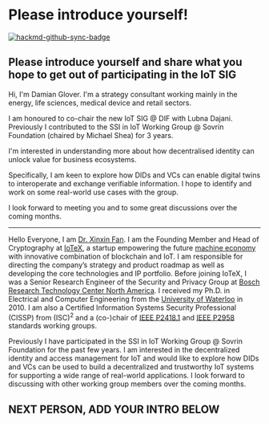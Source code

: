 # Please introduce yourself!

[![hackmd-github-sync-badge](https://hackmd.io/St-qOp-HTUaRHQJMmB7uzQ/badge)](https://hackmd.io/St-qOp-HTUaRHQJMmB7uzQ)


## Please introduce yourself and share what you hope to get out of participating in the IoT SIG

Hi, I'm Damian Glover. I'm a strategy consultant working mainly in the energy, life sciences, medical device and retail sectors. 

I am honoured to co-chair the new IoT SIG @ DIF with Lubna Dajani. Previously I contributed to the SSI in IoT Working Group @ Sovrin Foundation (chaired by Michael Shea) for 3 years.  

I'm interested in understanding more about how decentralised identity can unlock value for business ecosystems. 

Specifically, I am keen to explore how DIDs and VCs can enable digital twins to interoperate and exchange verifiable information. I hope to identify and work on some real-world use cases with the group. 

I look forward to meeting you and to some great discussions over the coming months.

---------------------------------------------------------------------------------------------------------------------------------------------------------------------

Hello Everyone, I am [Dr. Xinxin Fan](https://www.xinxinfan.me/). I am the Founding Member and Head of Cryptography at [IoTeX](https://iotex.io/), a startup empowering the future [machine economy](https://machinefi.com/) with innovative combination of blockchain and IoT. I am responsible for directing the company’s strategy and product roadmap as well as developing the core technologies and IP portfolio. Before joining IoTeX, I was a Senior Research Engineer of the Security and Privacy Group at [Bosch Research Technology Center North America](https://www.bosch.us/our-company/innovation/). I received my Ph.D. in Electrical and Computer Engineering from the [University of Waterloo](https://uwaterloo.ca/) in 2010. I am also a Certified Information Systems Security Professional (CISSP) from (ISC)<sup>2</sup> and a (co-)chair of [IEEE P2418.1](https://sagroups.ieee.org/2418-1/) and [IEEE P2958](https://sagroups.ieee.org/2958/) standards working groups.

Previously I have participated in the SSI in IoT Working Group @ Sovrin Foundation for the past few years. I am interested in the decentralized identity and access management for IoT and would like to explore how DIDs and VCs can be used to build a decentralized and trustworthy IoT systems for supporting a wide range of real-world applications. I look forward to discussing with other working group members over the coming months.   

## NEXT PERSON, ADD YOUR INTRO BELOW



